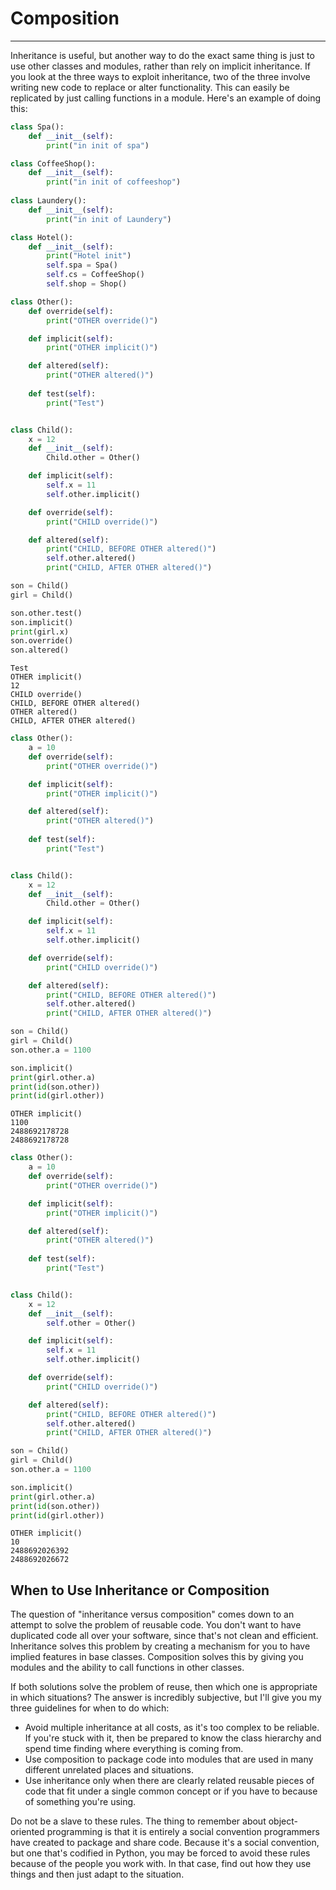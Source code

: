
# Composition
-----
Inheritance is useful, but another way to do the exact same thing is just to use other classes and modules, rather than rely on implicit inheritance. If you look at the three ways to exploit inheritance, two of the three involve writing new code to replace or alter functionality. This can easily be replicated by just calling functions in a module. Here's an example of doing this:


```python
class Spa():
    def __init__(self):
        print("in init of spa")

class CoffeeShop():
    def __init__(self):
        print("in init of coffeeshop")
        
class Laundery():
    def __init__(self):
        print("in init of Laundery")

class Hotel():
    def __init__(self):
        print("Hotel init")
        self.spa = Spa()
        self.cs = CoffeeShop()
        self.shop = Shop()
```


```python
class Other():
    def override(self):
        print("OTHER override()")

    def implicit(self):
        print("OTHER implicit()")

    def altered(self):
        print("OTHER altered()")
        
    def test(self):
        print("Test")


class Child():
    x = 12
    def __init__(self):
        Child.other = Other()

    def implicit(self):
        self.x = 11
        self.other.implicit()

    def override(self):
        print("CHILD override()")

    def altered(self):
        print("CHILD, BEFORE OTHER altered()")
        self.other.altered()
        print("CHILD, AFTER OTHER altered()")

son = Child()
girl = Child()

son.other.test()
son.implicit()
print(girl.x)
son.override()
son.altered()
```

    Test
    OTHER implicit()
    12
    CHILD override()
    CHILD, BEFORE OTHER altered()
    OTHER altered()
    CHILD, AFTER OTHER altered()



```python
class Other():
    a = 10
    def override(self):
        print("OTHER override()")

    def implicit(self):
        print("OTHER implicit()")

    def altered(self):
        print("OTHER altered()")
        
    def test(self):
        print("Test")


class Child():
    x = 12
    def __init__(self):
        Child.other = Other()

    def implicit(self):
        self.x = 11
        self.other.implicit()

    def override(self):
        print("CHILD override()")

    def altered(self):
        print("CHILD, BEFORE OTHER altered()")
        self.other.altered()
        print("CHILD, AFTER OTHER altered()")

son = Child()
girl = Child()
son.other.a = 1100

son.implicit()
print(girl.other.a)
print(id(son.other))
print(id(girl.other))
```

    OTHER implicit()
    1100
    2488692178728
    2488692178728



```python
class Other():
    a = 10
    def override(self):
        print("OTHER override()")

    def implicit(self):
        print("OTHER implicit()")

    def altered(self):
        print("OTHER altered()")
        
    def test(self):
        print("Test")


class Child():
    x = 12
    def __init__(self):
        self.other = Other()

    def implicit(self):
        self.x = 11
        self.other.implicit()

    def override(self):
        print("CHILD override()")

    def altered(self):
        print("CHILD, BEFORE OTHER altered()")
        self.other.altered()
        print("CHILD, AFTER OTHER altered()")

son = Child()
girl = Child()
son.other.a = 1100

son.implicit()
print(girl.other.a)
print(id(son.other))
print(id(girl.other))
```

    OTHER implicit()
    10
    2488692026392
    2488692026672


## When to Use Inheritance or Composition

The question of "inheritance versus composition" comes down to an attempt to solve the problem of reusable code. You don't want to have duplicated code all over your software, since that's not clean and efficient. Inheritance solves this problem by creating a mechanism for you to have implied features in base classes. Composition solves this by giving you modules and the ability to call functions in other classes.

If both solutions solve the problem of reuse, then which one is appropriate in which situations? The answer is incredibly subjective, but I'll give you my three guidelines for when to do which:

* Avoid multiple inheritance at all costs, as it's too complex to be reliable. If you're stuck with it, then be prepared to know the class hierarchy and spend time finding where everything is coming from.
* Use composition to package code into modules that are used in many different unrelated places and situations.
* Use inheritance only when there are clearly related reusable pieces of code that fit under a single common concept or if you have to because of something you're using.

Do not be a slave to these rules. The thing to remember about object-oriented programming is that it is entirely a social convention programmers have created to package and share code. Because it's a social convention, but one that's codified in Python, you may be forced to avoid these rules because of the people you work with. In that case, find out how they use things and then just adapt to the situation.
